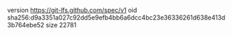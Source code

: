 version https://git-lfs.github.com/spec/v1
oid sha256:d9a3351a027c92dd5e9efb4bb6a6dcc4bc23e36336261d638e413d3b764ebe52
size 22781
